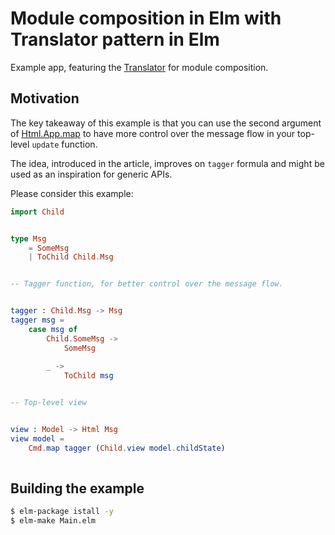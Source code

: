 # Module composition in Elm with Translator pattern in Elm

Example app, featuring the [Translator](https://medium.com/@alex.lew/the-translator-pattern-a-model-for-child-to-parent-communication-in-elm-f4bfaa1d3f98) for module composition.

## Motivation
The key takeaway of this example is that you can use the second argument of [Html.App.map](http://package.elm-lang.org/packages/elm-lang/html/1.1.0/Html-App#map) to have more control over the message flow in your top-level `update` function.

The idea, introduced in the article, improves on `tagger` formula and might be used as an inspiration for generic APIs.

Please consider this example:
```elm
import Child


type Msg
    = SomeMsg
    | ToChild Child.Msg


-- Tagger function, for better control over the message flow.


tagger : Child.Msg -> Msg 
tagger msg =
    case msg of
        Child.SomeMsg ->
            SomeMsg
            
        _ ->
            ToChild msg


-- Top-level view


view : Model -> Html Msg
view model =
    Cmd.map tagger (Child.view model.childState)
    
```

## Building the example

```sh
$ elm-package istall -y
$ elm-make Main.elm
```